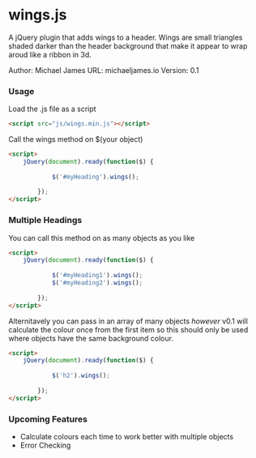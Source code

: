 # wings.js
A jQuery plugin that adds wings to a header.
Wings are small triangles shaded darker than the header background that make it appear to wrap aroud like a ribbon in 3d.

Author: Michael James
URL: michaeljames.io
Version: 0.1


### Usage

Load the .js file as a script
```html
<script src="js/wings.min.js"></script>
```

Call the wings method on $(your object)
```html
<script>
	jQuery(document).ready(function($) {
          
        	$('#myHeading').wings();
          
        });
</script>
```

### Multiple Headings
You can call this method on as many objects as you like
```html
<script>
	jQuery(document).ready(function($) {
          
        	$('#myHeading1').wings();
        	$('#myHeading2').wings();
          
        });
</script>
```

Alternitavely you can pass in an array of many objects *however* v0.1 will calculate the colour once from the first item so this should only be used where objects have the same background colour.
```html
<script>
	jQuery(document).ready(function($) {
          
        	$('h2').wings();
   
        });
</script>
```

### Upcoming Features
* Calculate colours each time to work better with multiple objects
* Error Checking
